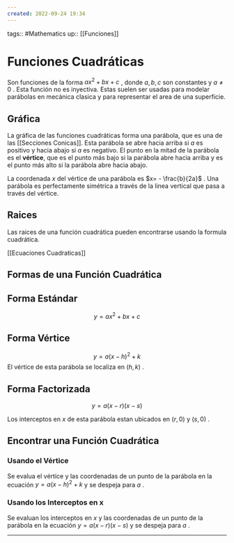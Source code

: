 ```yaml
---
created: 2022-09-24 19:34
---
```

tags:: #Mathematics 
up:: [[Funciones]]
# Funciones Cuadráticas
Son funciones de la forma $ax^2+bx+c$ , donde $a,b,c$ son constantes y $a \neq 0$ . Esta función no es inyectiva. Estas suelen ser usadas para modelar parábolas en mecánica clasica y para representar el area de una superficie.

## Gráfica
La gráfica de las funciones cuadráticas forma una parábola, que es una de las [[Secciones Conicas]]. Esta parábola se abre hacia arriba si $a$ es positivo y hacia abajo si $a$ es negativo. El punto en la mitad de la parábola es el **vértice**, que es el punto más bajo si la parábola abre  hacia arriba y es el punto más alto si la parábola abre hacia abajo.

La coordenada $x$ del vértice de una parábola es $x= - \frac{b}{2a}$ . Una parábola es perfectamente simétrica a través de la linea vertical que pasa a través del vértice.

## Raices
Las raices de una función cuadrática pueden encontrarse usando la formula cuadrática.

[[Ecuaciones Cuadraticas]]

## Formas de una Función Cuadrática
## Forma Estándar
$$y=ax^2+bx+c$$

## Forma Vértice
$$y=a(x-h)^2+k$$
El vértice de esta parábola se localiza en $(h,k)$ .

## Forma Factorizada
$$y=a(x-r)(x-s)$$

Los interceptos en $x$ de esta parábola estan ubicados en $(r,0)$ y $(s,0)$ .

## Encontrar una Función Cuadrática
### Usando el Vértice
Se evalua el vértice y las coordenadas de un punto de la parábola en la ecuación $y=a(x-h)^2+k$ y se despeja para $a$ .

### Usando los Interceptos en x
Se evaluan los interceptos en $x$ y las coordenadas de un punto de la parábola en la ecuación $y=a(x-r)(x-s)$ y se despeja para $a$ .
___
